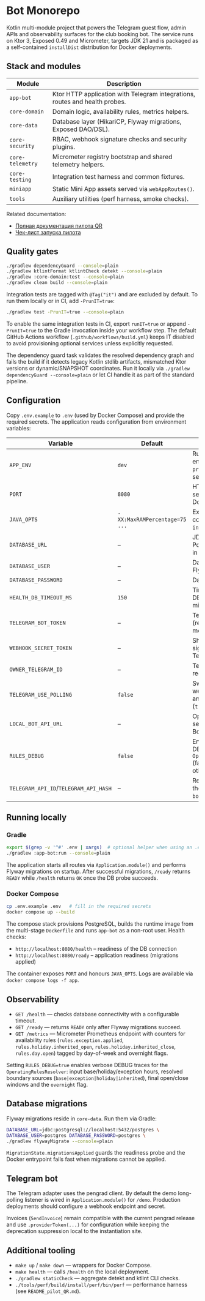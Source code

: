 # Bot Monorepo

Kotlin multi-module project that powers the Telegram guest flow, admin APIs and
observability surfaces for the club booking bot. The service runs on Ktor 3,
Exposed 0.49 and Micrometer, targets JDK 21 and is packaged as a self-contained
`installDist` distribution for Docker deployments.

## Stack and modules

| Module | Description |
| --- | --- |
| `app-bot` | Ktor HTTP application with Telegram integrations, routes and health probes. |
| `core-domain` | Domain logic, availability rules, metrics helpers. |
| `core-data` | Database layer (HikariCP, Flyway migrations, Exposed DAO/DSL). |
| `core-security` | RBAC, webhook signature checks and security plugins. |
| `core-telemetry` | Micrometer registry bootstrap and shared telemetry helpers. |
| `core-testing` | Integration test harness and common fixtures. |
| `miniapp` | Static Mini App assets served via `webAppRoutes()`. |
| `tools` | Auxiliary utilities (perf harness, smoke checks). |

Related documentation:

- [Полная документация пилота QR](docs/README_pilot_QR.md)
- [Чек-лист запуска пилота](docs/CHECKLIST_pilot_QR.md)

## Quality gates

```bash
./gradlew dependencyGuard --console=plain
./gradlew ktlintFormat ktlintCheck detekt --console=plain
./gradlew :core-domain:test --console=plain
./gradlew clean build --console=plain
```

Integration tests are tagged with `@Tag("it")` and are excluded by default. To
run them locally or in CI, add `-PrunIT=true`:

```bash
./gradlew test -PrunIT=true --console=plain
```

To enable the same integration tests in CI, export `runIT=true` or append
`-PrunIT=true` to the Gradle invocation inside your workflow step. The default
GitHub Actions workflow (`.github/workflows/build.yml`) keeps IT disabled to
avoid provisioning optional services unless explicitly requested.

The dependency guard task validates the resolved dependency graph and fails the
build if it detects legacy Kotlin stdlib artifacts, mismatched Ktor versions or
dynamic/SNAPSHOT coordinates. Run it locally via `./gradlew dependencyGuard
--console=plain` or let CI handle it as part of the standard pipeline.

## Configuration

Copy `.env.example` to `.env` (used by Docker Compose) and provide the required
secrets. The application reads configuration from environment variables:

| Variable | Default | Description |
| --- | --- | --- |
| `APP_ENV` | `dev` | Runtime profile: `dev` enables relaxed limits, `prod` enables hardened settings. |
| `PORT` | `8080` | HTTP port for the Ktor server (also exposed in Docker). |
| `JAVA_OPTS` | `-XX:MaxRAMPercentage=75 ...` | Extra JVM options consumed by the `installDist` launcher. |
| `DATABASE_URL` | – | JDBC URL for PostgreSQL (required in production). |
| `DATABASE_USER` | – | Database user for Flyway and Exposed. |
| `DATABASE_PASSWORD` | – | Database password. |
| `HEALTH_DB_TIMEOUT_MS` | `150` | Timeout for the `/health` DB probe in milliseconds. |
| `TELEGRAM_BOT_TOKEN` | – | Telegram bot token (required to send messages). |
| `WEBHOOK_SECRET_TOKEN` | – | Shared secret that signs incoming Telegram webhooks. |
| `OWNER_TELEGRAM_ID` | – | Telegram user ID that receives critical alerts. |
| `TELEGRAM_USE_POLLING` | `false` | Switch between webhook mode (`false`) and long polling demo (`true`). |
| `LOCAL_BOT_API_URL` | – | Optional base URL for a self-hosted Telegram Bot API. |
| `RULES_DEBUG` | `false` | Enables detailed DEBUG logs for `OperatingRulesResolver` (fallbacks to INFO otherwise). |
| `TELEGRAM_API_ID`/`TELEGRAM_API_HASH` | – | Required when running the optional `telegram-bot-api` container. |

## Running locally

### Gradle

```bash
export $(grep -v '^#' .env | xargs)  # optional helper when using an .env file
./gradlew :app-bot:run --console=plain
```

The application starts all routes via `Application.module()` and performs
Flyway migrations on startup. After successful migrations, `/ready` returns
`READY` while `/health` returns `OK` once the DB probe succeeds.

### Docker Compose

```bash
cp .env.example .env   # fill in the required secrets
docker compose up --build
```

The compose stack provisions PostgreSQL, builds the runtime image from the
multi-stage `Dockerfile` and runs `app-bot` as a non-root user. Health checks:

- `http://localhost:8080/health` – readiness of the DB connection
- `http://localhost:8080/ready` – application readiness (migrations applied)

The container exposes `PORT` and honours `JAVA_OPTS`. Logs are available via
`docker compose logs -f app`.

## Observability

- `GET /health` — checks database connectivity with a configurable timeout.
- `GET /ready` — returns `READY` only after Flyway migrations succeed.
- `GET /metrics` — Micrometer Prometheus endpoint with counters for availability
  rules (`rules.exception.applied`, `rules.holiday.inherited_open`,
  `rules.holiday.inherited_close`, `rules.day.open`) tagged by day-of-week and
  overnight flags.

Setting `RULES_DEBUG=true` enables verbose DEBUG traces for the
`OperatingRulesResolver`: input base/holiday/exception hours, resolved boundary
sources (`base|exception|holiday|inherited`), final open/close windows and the
`overnight` flag.

## Database migrations

Flyway migrations reside in `core-data`. Run them via Gradle:

```bash
DATABASE_URL=jdbc:postgresql://localhost:5432/postgres \
DATABASE_USER=postgres DATABASE_PASSWORD=postgres \
./gradlew flywayMigrate --console=plain
```

`MigrationState.migrationsApplied` guards the readiness probe and the Docker
entrypoint fails fast when migrations cannot be applied.

## Telegram bot

The Telegram adapter uses the pengrad client. By default the demo long-polling
listener is wired in `Application.module()` for `/demo`. Production deployments
should configure a webhook endpoint and secret.

Invoices (`SendInvoice`) remain compatible with the current pengrad release and
use `.providerToken(...)` for configuration while keeping the deprecation
suppression local to the instantiation site.

## Additional tooling

- `make up` / `make down` — wrappers for Docker Compose.
- `make health` — calls `/health` on the local deployment.
- `./gradlew staticCheck` — aggregate detekt and ktlint CLI checks.
- `./tools/perf/build/install/perf/bin/perf` — performance harness (see
  `README_pilot_QR.md`).
